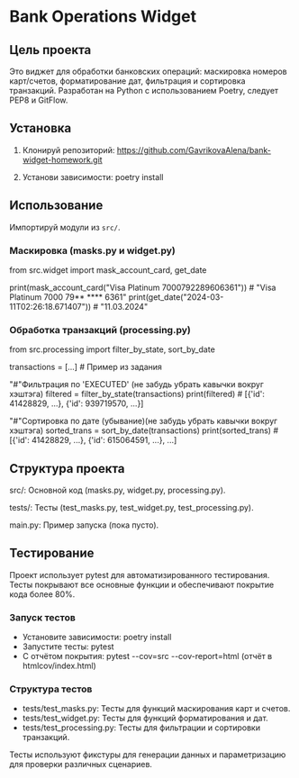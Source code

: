 # Bank Operations Widget

## Цель проекта
Это виджет для обработки банковских операций:
маскировка номеров карт/счетов, форматирование дат,
фильтрация и сортировка транзакций.
Разработан на Python с использованием Poetry, следует PEP8 и GitFlow.




## Установка
1. Клонируй репозиторий:
https://github.com/GavrikovaAlena/bank-widget-homework.git

2. Установи зависимости:
poetry install



## Использование
Импортируй модули из `src/`.

### Маскировка (masks.py и widget.py)
from src.widget import mask_account_card, get_date

print(mask_account_card("Visa Platinum 7000792289606361"))  # "Visa Platinum 7000 79** **** 6361"
print(get_date("2024-03-11T02:26:18.671407"))              # "11.03.2024"


### Обработка транзакций (processing.py)
from src.processing import filter_by_state, sort_by_date

transactions = [...]  # Пример из задания

"#"Фильтрация по 'EXECUTED' (не забудь убрать кавычки вокруг хэштэга)
filtered = filter_by_state(transactions)
print(filtered)  # [{'id': 41428829, ...}, {'id': 939719570, ...}]

"#"Сортировка по дате (убывание)(не забудь убрать кавычки вокруг хэштэга)
sorted_trans = sort_by_date(transactions)
print(sorted_trans)  # [{'id': 41428829, ...}, {'id': 615064591, ...}, ...]


## Структура проекта
src/: Основной код (masks.py, widget.py, processing.py).

tests/: Тесты (test_masks.py, test_widget.py, test_processing.py).

main.py: Пример запуска (пока пусто).

## Тестирование

Проект использует pytest для автоматизированного тестирования. Тесты покрывают все основные функции и обеспечивают покрытие кода более 80%.

### Запуск тестов
- Установите зависимости: poetry install
- Запустите тесты: pytest
- С отчётом покрытия: pytest --cov=src --cov-report=html (отчёт в htmlcov/index.html)

### Структура тестов
- tests/test_masks.py: Тесты для функций маскирования карт и счетов.
- tests/test_widget.py: Тесты для функций форматирования и дат.
- tests/test_processing.py: Тесты для фильтрации и сортировки транзакций.

Тесты используют фикстуры для генерации данных и параметризацию для проверки различных сценариев.
